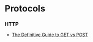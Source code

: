 # Protocols

### HTTP

* [The Definitive Guide to GET vs POST](http://blog.teamtreehouse.com/the-definitive-guide-to-get-vs-post)
